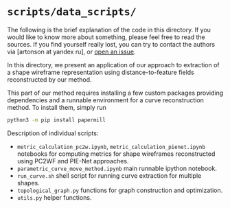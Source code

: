 # `scripts/data_scripts/`

The following is the brief explanation of the code in this directory. 
If you would like to know more about something, please feel free to read 
the sources.
If you find yourself really lost, you can try to contact the authors 
via [artonson at yandex ru], or [open an issue](https://github.com/artonson/def/issues/new).

In this directory, we present an application of our approach 
to extraction of a shape wireframe representation using 
distance-to-feature fields reconstructed by our method.

This part of our method requires installing a few custom 
packages providing dependencies and a runnable environment 
for a curve reconstruction method.
To install them, simply run
```bash
python3 -m pip install papermill
```

Description of individual scripts: 
 * `metric_calculation_pc2w.ipynb`, `metric_calculation_pienet.ipynb` 
notebooks for computing metrics for shape wireframes reconstructed using 
PC2WF and PIE-Net approaches.
 * `parametric_curve_move_method.ipynb` main runnable ipython notebook.
 * `run_curve.sh` shell script for running curve extraction for multiple shapes.
 * `topological_graph.py` functions for graph construction and optimization.
 * `utils.py` helper functions. 
